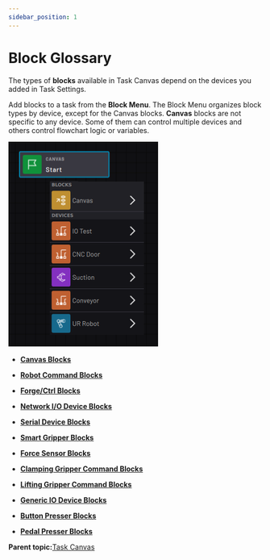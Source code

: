 ```yaml
---
sidebar_position: 1
---
```


# Block Glossary

The types of **blocks** available in Task Canvas depend on the devices you added in Task Settings.

Add blocks to a task from the **Block Menu**. The Block Menu organizes block types by device, except for the Canvas blocks. **Canvas** blocks are not specific to any device. Some of them can control multiple devices and others control flowchart logic or variables.

![](../Images/TaskCanvasBlockGlossary/Menu.png)

-   **[Canvas Blocks](../TaskCanvasBlockGlossary/Canvas-Overview.md)**  

-   **[Robot Command Blocks](../TaskCanvasBlockGlossary/Robot-Overview.md)**  

-   **[Forge/Ctrl Blocks](../TaskCanvasBlockGlossary/Device-ForgeCtrl.md)**  

-   **[Network I/O Device Blocks](../TaskCanvasBlockGlossary/Device-Network.md)**  

-   **[Serial Device Blocks](../TaskCanvasBlockGlossary/Device-Serial.md)**  

-   **[Smart Gripper Blocks](../TaskCanvasBlockGlossary/Device-SmartGripper.md)**  

-   **[Force Sensor Blocks](../TaskCanvasBlockGlossary/Device-ForceSensor.md)**  

-   **[Clamping Gripper Command Blocks](../TaskCanvasBlockGlossary/Device-ClampingGripper.md)**  

-   **[Lifting Gripper Command Blocks](../TaskCanvasBlockGlossary/Device-LiftingGripper.md)**  

-   **[Generic IO Device Blocks](../TaskCanvasBlockGlossary/Device-GenericIODevice.md)**  

-   **[Button Presser Blocks](../TaskCanvasBlockGlossary/Device-ButtonPresser.md)**  

-   **[Pedal Presser Blocks](../TaskCanvasBlockGlossary/Device-PedalPresser.md)**  


**Parent topic:**[Task Canvas](../TaskCanvas/TaskCanvasOverview.md)

